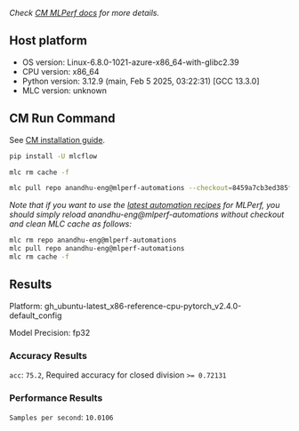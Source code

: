 *Check [CM MLPerf docs](https://docs.mlcommons.org/inference) for more details.*

## Host platform

* OS version: Linux-6.8.0-1021-azure-x86_64-with-glibc2.39
* CPU version: x86_64
* Python version: 3.12.9 (main, Feb  5 2025, 03:22:31) [GCC 13.3.0]
* MLC version: unknown

## CM Run Command

See [CM installation guide](https://docs.mlcommons.org/inference/install/).

```bash
pip install -U mlcflow

mlc rm cache -f

mlc pull repo anandhu-eng@mlperf-automations --checkout=8459a7cb3ed385f303795d9d101dfd30966b1907


```
*Note that if you want to use the [latest automation recipes](https://docs.mlcommons.org/inference) for MLPerf,
 you should simply reload anandhu-eng@mlperf-automations without checkout and clean MLC cache as follows:*

```bash
mlc rm repo anandhu-eng@mlperf-automations
mlc pull repo anandhu-eng@mlperf-automations
mlc rm cache -f

```

## Results

Platform: gh_ubuntu-latest_x86-reference-cpu-pytorch_v2.4.0-default_config

Model Precision: fp32

### Accuracy Results 
`acc`: `75.2`, Required accuracy for closed division `>= 0.72131`

### Performance Results 
`Samples per second`: `10.0106`
